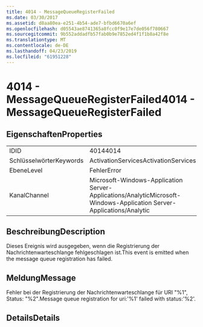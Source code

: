 ```yaml
---
title: 4014 - MessageQueueRegisterFailed
ms.date: 03/30/2017
ms.assetid: d8aa80ea-e251-4b54-ade7-bfbd6670a6ef
ms.openlocfilehash: d05543ae8741365a8fcc0f9e17e7de056f780667
ms.sourcegitcommit: 9b552addadfb57fab0b9e7852ed4f1f1b8a42f8e
ms.translationtype: MT
ms.contentlocale: de-DE
ms.lasthandoff: 04/23/2019
ms.locfileid: "61951228"
---
```

# <a name="4014---messagequeueregisterfailed"></a><span data-ttu-id="18f83-102">4014 - MessageQueueRegisterFailed</span><span class="sxs-lookup"><span data-stu-id="18f83-102">4014 - MessageQueueRegisterFailed</span></span>
## <a name="properties"></a><span data-ttu-id="18f83-103">Eigenschaften</span><span class="sxs-lookup"><span data-stu-id="18f83-103">Properties</span></span>  
  
|||  
|-|-|  
|<span data-ttu-id="18f83-104">ID</span><span class="sxs-lookup"><span data-stu-id="18f83-104">ID</span></span>|<span data-ttu-id="18f83-105">4014</span><span class="sxs-lookup"><span data-stu-id="18f83-105">4014</span></span>|  
|<span data-ttu-id="18f83-106">Schlüsselwörter</span><span class="sxs-lookup"><span data-stu-id="18f83-106">Keywords</span></span>|<span data-ttu-id="18f83-107">ActivationServices</span><span class="sxs-lookup"><span data-stu-id="18f83-107">ActivationServices</span></span>|  
|<span data-ttu-id="18f83-108">Ebene</span><span class="sxs-lookup"><span data-stu-id="18f83-108">Level</span></span>|<span data-ttu-id="18f83-109">Fehler</span><span class="sxs-lookup"><span data-stu-id="18f83-109">Error</span></span>|  
|<span data-ttu-id="18f83-110">Kanal</span><span class="sxs-lookup"><span data-stu-id="18f83-110">Channel</span></span>|<span data-ttu-id="18f83-111">Microsoft-Windows-Application Server-Applications/Analytic</span><span class="sxs-lookup"><span data-stu-id="18f83-111">Microsoft-Windows-Application Server-Applications/Analytic</span></span>|  
  
## <a name="description"></a><span data-ttu-id="18f83-112">Beschreibung</span><span class="sxs-lookup"><span data-stu-id="18f83-112">Description</span></span>  
 <span data-ttu-id="18f83-113">Dieses Ereignis wird ausgegeben, wenn die Registrierung der Nachrichtenwarteschlange fehlgeschlagen ist.</span><span class="sxs-lookup"><span data-stu-id="18f83-113">This event is emitted when the message queue registration has failed.</span></span>  
  
## <a name="message"></a><span data-ttu-id="18f83-114">Meldung</span><span class="sxs-lookup"><span data-stu-id="18f83-114">Message</span></span>  
 <span data-ttu-id="18f83-115">Fehler bei der Registrierung der Nachrichtenwarteschlange für URI "%1", Status: "%2".</span><span class="sxs-lookup"><span data-stu-id="18f83-115">Message queue registration for uri:'%1' failed with status:'%2'.</span></span>  
  
## <a name="details"></a><span data-ttu-id="18f83-116">Details</span><span class="sxs-lookup"><span data-stu-id="18f83-116">Details</span></span>
